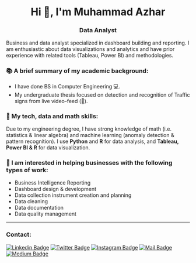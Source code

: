 <h1 align="center">Hi 👋, I'm Muhammad Azhar</h1>
<h3 align="center">Data Analyst</h3>

Business and data analyst specialized in dashboard building and reporting. I am enthusiastic about data visualizations and analytics and have prior experience with related tools (Tableau, Power BI) and methodologies.

###  📚 A brief summary of my academic background:
-  I have done BS in Computer Engineering 💻.
-  My undergraduate thesis focused on detection and recognition of Traffic signs from live video-feed (📸).

### 📝 My tech, data and math skills:
Due to my engineering degree, I have strong knowledge of math (i.e. statistics & linear algebra) and machine learning (anomaly detection & pattern recognition). 
I use **Python** and **R** for data analysis, and **Tableau, Power BI & R** for data visualization.

### 🌟 I am interested in helping businesses with the following types of work:
* Business Intelligence Reporting
* Dashboard design & development
* Data collection instrument creation and planning
* Data cleaning
* Data documentation
* Data quality management 

***

### Contact: <br/>

[![Linkedin Badge](https://img.shields.io/badge/linkedin-0077B5?style=for-the-badge&logo=linkedin&logoColor=white)](https://linkedin.com/in/imagineazhar)
[![Twitter Badge](https://img.shields.io/badge/twitter-1DA1F2?style=for-the-badge&logo=twitter&logoColor=white)](https://twitter.com/imagineazhar)
[![Instagram Badge](https://img.shields.io/badge/instagram-E4405F?style=for-the-badge&logo=instagram&logoColor=white)](https://instagram.com/grinch__101)
[![Mail Badge](https://img.shields.io/badge/Gmail-D14836?style=for-the-badge&logo=gmail&logoColor=white)](mailto:2muhammadazhar@gmail.com)
[![Medium Badge](https://img.shields.io/badge/Medium-12100E?style=for-the-badge&logo=medium&logoColor=white)](https://medium.com/@imagineazhar)


